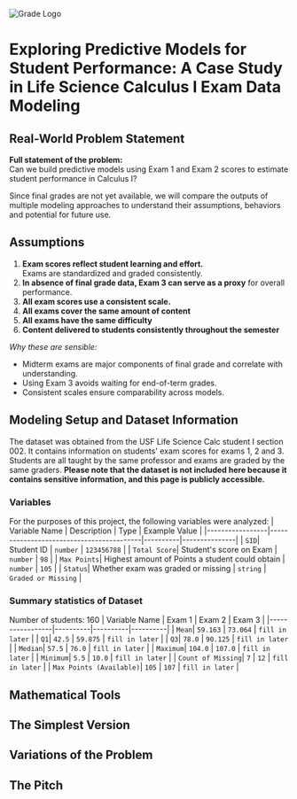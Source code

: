 ![Grade Logo](https://github.com/user-attachments/assets/3f6d9f0e-31bf-426a-8834-5e05d9c12180)

# Exploring Predictive Models for Student Performance: A Case Study in Life Science Calculus I Exam Data Modeling

## Real-World Problem Statement
**Full statement of the problem:**  
Can we build predictive models using Exam 1 and Exam 2 scores to estimate student performance in Calculus I? 

Since final grades are not yet available, we will compare the outputs of multiple modeling approaches to understand their assumptions, behaviors and potential for future use.

## Assumptions
1. **Exam scores reflect student learning and effort.**  
   Exams are standardized and graded consistently.  
2. **In absence of final grade data, Exam 3 can serve as a proxy** for overall performance.  
3. **All exam scores use a consistent scale.**
4. **All exams cover the same amount of content**
5. **All exams have the same difficulty**
6. **Content delivered to students consistently throughout the semester**

*Why these are sensible:*  
- Midterm exams are major components of final grade and correlate with understanding.  
- Using Exam 3 avoids waiting for end-of-term grades.  
- Consistent scales ensure comparability across models.

## Modeling Setup and Dataset Information
The dataset was obtained from the USF Life Science Calc student I section 002. It contains information on students' exam scores for exams 1, 2 and 3. Students are all taught by the same professor and exams are graded by the same graders. **Please note that the dataset is not included here because it contains sensitive information, and this page is publicly accessible.**
### Variables 
For the purposes of this project, the following variables were analyzed:
| Variable Name   | Description                              | Type     | Example Value |
|-----------------|------------------------------------------|----------|---------------|
| `SID`| Student ID | `number` | `123456788` |
| `Total Score`| Student's score on Exam | `number` | `98` |
| `Max Points`| Highest amount of Points a student could obtain | `number` | `105` |
| `Status`| Whether exam was graded or missing | `string` | `Graded or Missing` |

### Summary statistics of Dataset
Number of students: 160 
| Variable Name   | Exam 1     | Exam 2     | Exam 3     |
|-----------------|----------|----------|----------|
| `Mean`|  `59.163` | `73.064` | `fill in later` |
| `Q1`|  `42.5` | `59.875` | `fill in later` |
| `Q3`|  `78.0` | `90.125` | `fill in later` |
| `Median`| `57.5` | `76.0` | `fill in later` |
| `Maximum`|  `104.0` | `107.0` | `fill in later` |
| `Minimum`|  `5.5` | `10.0` | `fill in later` |
| `Count of Missing`|  `7` | `12` | `fill in later` |
| `Max Points (Available)`|  `105` | `107` | `fill in later` |





## Mathematical Tools

## The Simplest Version

## Variations of the Problem

## The Pitch
